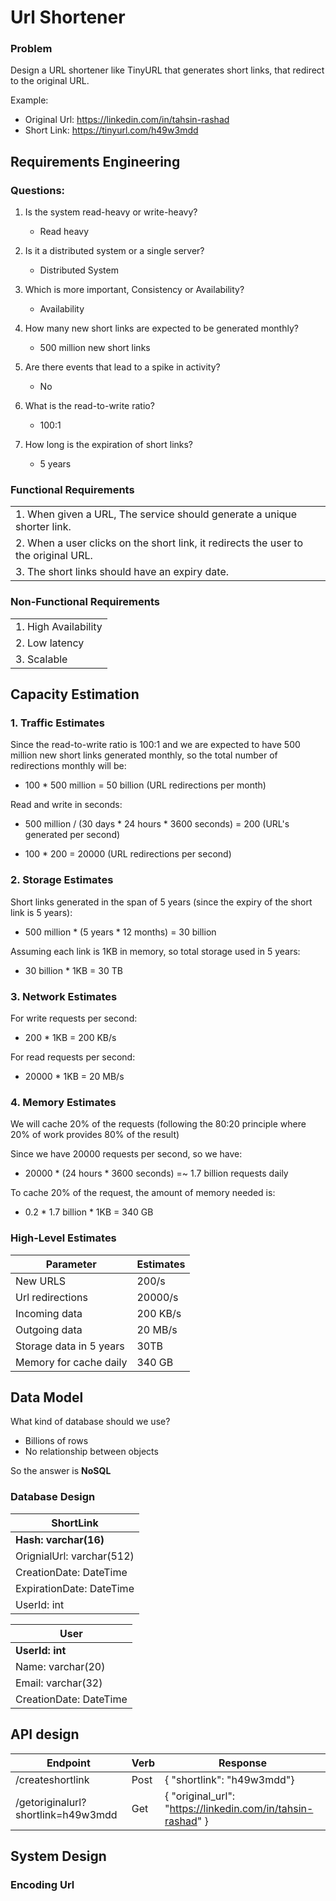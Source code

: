 # Url Shortener

### Problem 
Design a URL shortener like TinyURL that generates short links, that redirect to the original URL.

Example:
- Original Url: https://linkedin.com/in/tahsin-rashad
- Short Link: https://tinyurl.com/h49w3mdd

## Requirements Engineering

### Questions:

1. Is the system read-heavy or write-heavy?
    - Read heavy

2. Is it a distributed system or a single server?
    - Distributed System

3. Which is more important, Consistency or Availability?
    - Availability

4. How many new short links are expected to be generated monthly?
    - 500 million new short links

5. Are there events that lead to a spike in activity?
    - No

6. What is the read-to-write ratio?
    - 100:1
  
7. How long is the expiration of short links?
    - 5 years

### Functional Requirements

|      | 
| ----------- | 
| 1. When given a URL, The service should generate a unique shorter link.      | 
| 2. When a user clicks on the short link, it redirects the user to the original URL.   | 
| 3. The short links should have an expiry date.|

### Non-Functional Requirements

|      | 
| ----------- | 
| 1. High Availability   | 
| 2. Low latency | 
| 3. Scalable|

## Capacity Estimation

### 1. Traffic Estimates

Since the read-to-write ratio is 100:1 and we are expected to have 500 million new short links generated monthly, 
so the total number of redirections monthly will be:

 - 100 * 500 million = 50 billion (URL redirections per month)

Read and write in seconds:

 - 500 million / (30 days * 24 hours * 3600 seconds) = 200 (URL's generated per second)

 - 100 * 200 = 20000 (URL redirections per second)

### 2. Storage Estimates

Short links generated in the span of 5 years (since the expiry of the short link is 5 years):

 - 500 million * (5 years * 12 months) = 30 billion

Assuming each link is 1KB in memory, so total storage used in 5 years:

 - 30 billion * 1KB = 30 TB

### 3. Network Estimates

For write requests per second:

 - 200 * 1KB = 200 KB/s

For read requests per second:

 - 20000 * 1KB = 20 MB/s

### 4. Memory Estimates

We will cache 20% of the requests (following the 80:20 principle where 20% of work provides 80% of the result)

Since we have 20000 requests per second, so we have:

 - 20000 * (24 hours * 3600 seconds) =~ 1.7 billion requests daily

To cache 20% of the request, the amount of memory needed is:

 - 0.2 * 1.7 billion * 1KB = 340 GB

### High-Level Estimates

| Parameter | Estimates  |
| ----------- | ----------- |
| New URLS | 200/s       |
| Url redirections   | 20000/s        |
| Incoming data  | 200 KB/s        |
| Outgoing data  | 20 MB/s        |
| Storage data in 5 years | 30TB        |
| Memory for cache daily | 340 GB        |

## Data Model

What kind of database should we use?

 - Billions of rows
 - No relationship between objects

So the answer is **NoSQL**

### Database Design

|  ShortLink    | 
| ----------- | 
| **Hash: varchar(16)** |
| OrignialUrl: varchar(512)   | 
| CreationDate: DateTime | 
| ExpirationDate: DateTime |
| UserId: int   | 

|  User    | 
| ----------- | 
| **UserId: int**   | 
| Name: varchar(20) | 
| Email: varchar(32) |
| CreationDate: DateTime |

## API design

|  Endpoint    | Verb | Response|
| ----------- | ------- | ------ |
| /createshortlink | Post | { "shortlink": "h49w3mdd"} |
| /getoriginalurl?shortlink=h49w3mdd | Get | { "original_url": "https://linkedin.com/in/tahsin-rashad" } |


## System Design

### Encoding Url


